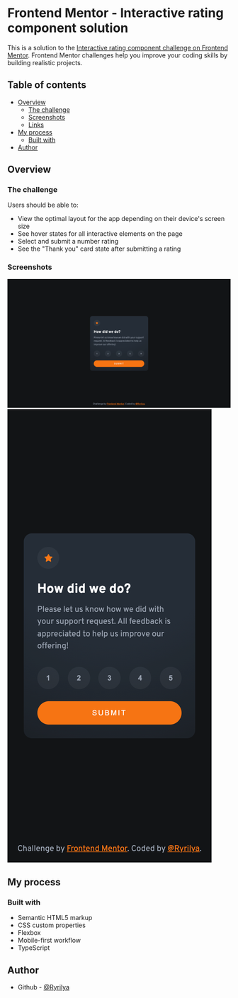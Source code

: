 # Frontend Mentor - Interactive rating component solution

This is a solution to the [Interactive rating component challenge on Frontend Mentor](https://www.frontendmentor.io/challenges/interactive-rating-component-koxpeBUmI). Frontend Mentor challenges help you improve your coding skills by building realistic projects.

## Table of contents

- [Overview](#overview)
  - [The challenge](#the-challenge)
  - [Screenshots](#screenshots)
  - [Links](#links)
- [My process](#my-process)
  - [Built with](#built-with)
- [Author](#author)

## Overview

### The challenge

Users should be able to:

- View the optimal layout for the app depending on their device's screen size
- See hover states for all interactive elements on the page
- Select and submit a number rating
- See the "Thank you" card state after submitting a rating

### Screenshots

![Desktop](https://raw.githubusercontent.com/Ryrilya/frontendmentor-projects/main/interactive-rating-component/screenshots/desktop-screenshot.png)
![Mobile](https://raw.githubusercontent.com/Ryrilya/frontendmentor-projects/main/interactive-rating-component/screenshots/mobile-screenshot.png)

## My process

### Built with

- Semantic HTML5 markup
- CSS custom properties
- Flexbox
- Mobile-first workflow
- TypeScript

## Author

- Github - [@Ryrilya](https://www.github.com/Ryrilya)
